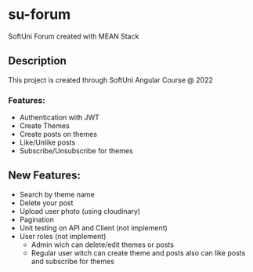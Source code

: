 # su-forum

SoftUni Forum created with MEAN Stack

## Description

This project is created through SoftUni Angular Course @ 2022

### Features:

-   Authentication with JWT
-   Create Themes
-   Create posts on themes
-   Like/Unlike posts
-   Subscribe/Unsubscribe for themes

## New Features:

-   Search by theme name
-   Delete your post
-   Upload user photo (using cloudinary)
-   Pagination
-   Unit testing on API and Client (not implement)
-   User roles (not implement)
    -   Admin wich can delete/edit themes or posts
    -   Regular user witch can create theme and posts also can like posts and subscribe for themes
